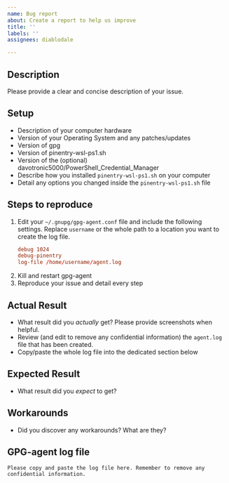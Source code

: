 ```yaml
---
name: Bug report
about: Create a report to help us improve
title: ''
labels: ''
assignees: diablodale

---
```


## Description

Please provide a clear and concise description of your issue.

## Setup

* Description of your computer hardware
* Version of your Operating System and any patches/updates
* Version of gpg
* Version of pinentry-wsl-ps1.sh
* Version of the (optional) davotronic5000/PowerShell_Credential_Manager
* Describe how you installed `pinentry-wsl-ps1.sh` on your computer
* Detail any options you changed inside the `pinentry-wsl-ps1.sh` file

## Steps to reproduce

1. Edit your `~/.gnupg/gpg-agent.conf` file and include the following settings. Replace `username` or the whole path to a location you want to create the log file.
   ```conf
   debug 1024
   debug-pinentry
   log-file /home/username/agent.log
   ```
2. Kill and restart gpg-agent
3. Reproduce your issue and detail every step

## Actual Result

* What result did you *actually* get? Please provide screenshots when helpful.
* Review (and edit to remove any confidential information) the `agent.log` file that has been created.
* Copy/paste the whole log file into the dedicated section below

## Expected Result

* What result did you *expect* to get?

## Workarounds

* Did you discover any workarounds? What are they?

## GPG-agent log file

```
Please copy and paste the log file here. Remember to remove any confidential information.
```
